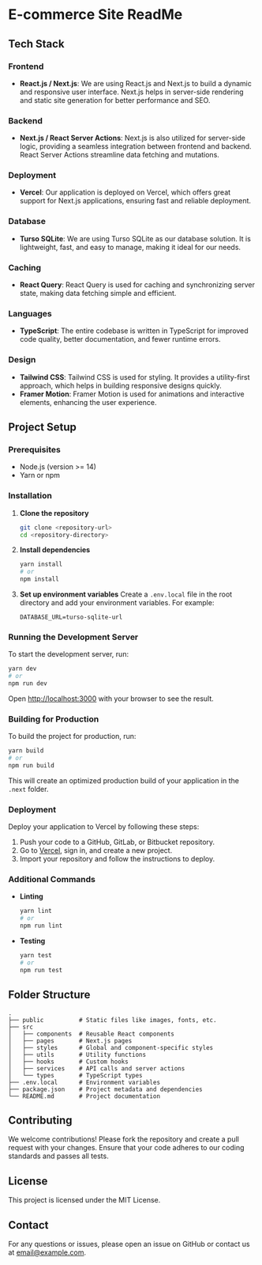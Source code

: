 # E-commerce Site ReadMe

## Tech Stack

### Frontend
- **React.js / Next.js**: We are using React.js and Next.js to build a dynamic and responsive user interface. Next.js helps in server-side rendering and static site generation for better performance and SEO.

### Backend
- **Next.js / React Server Actions**: Next.js is also utilized for server-side logic, providing a seamless integration between frontend and backend. React Server Actions streamline data fetching and mutations.

### Deployment
- **Vercel**: Our application is deployed on Vercel, which offers great support for Next.js applications, ensuring fast and reliable deployment.

### Database
- **Turso SQLite**: We are using Turso SQLite as our database solution. It is lightweight, fast, and easy to manage, making it ideal for our needs.

### Caching
- **React Query**: React Query is used for caching and synchronizing server state, making data fetching simple and efficient.

### Languages
- **TypeScript**: The entire codebase is written in TypeScript for improved code quality, better documentation, and fewer runtime errors.

### Design
- **Tailwind CSS**: Tailwind CSS is used for styling. It provides a utility-first approach, which helps in building responsive designs quickly.
- **Framer Motion**: Framer Motion is used for animations and interactive elements, enhancing the user experience.

## Project Setup

### Prerequisites
- Node.js (version >= 14)
- Yarn or npm

### Installation

1. **Clone the repository**
   ```bash
   git clone <repository-url>
   cd <repository-directory>
   ```

2. **Install dependencies**
   ```bash
   yarn install
   # or
   npm install
   ```

3. **Set up environment variables**
   Create a `.env.local` file in the root directory and add your environment variables. For example:
   ```env
   DATABASE_URL=turso-sqlite-url
   ```

### Running the Development Server

To start the development server, run:
```bash
yarn dev
# or
npm run dev
```
Open [http://localhost:3000](http://localhost:3000) with your browser to see the result.

### Building for Production

To build the project for production, run:
```bash
yarn build
# or
npm run build
```
This will create an optimized production build of your application in the `.next` folder.

### Deployment

Deploy your application to Vercel by following these steps:

1. Push your code to a GitHub, GitLab, or Bitbucket repository.
2. Go to [Vercel](https://vercel.com/), sign in, and create a new project.
3. Import your repository and follow the instructions to deploy.

### Additional Commands

- **Linting**
  ```bash
  yarn lint
  # or
  npm run lint
  ```

- **Testing**
  ```bash
  yarn test
  # or
  npm run test
  ```

## Folder Structure

```plaintext
.
├── public          # Static files like images, fonts, etc.
├── src
│   ├── components  # Reusable React components
│   ├── pages       # Next.js pages
│   ├── styles      # Global and component-specific styles
│   ├── utils       # Utility functions
│   ├── hooks       # Custom hooks
│   ├── services    # API calls and server actions
│   └── types       # TypeScript types
├── .env.local      # Environment variables
├── package.json    # Project metadata and dependencies
└── README.md       # Project documentation
```

## Contributing

We welcome contributions! Please fork the repository and create a pull request with your changes. Ensure that your code adheres to our coding standards and passes all tests.

## License

This project is licensed under the MIT License.

## Contact

For any questions or issues, please open an issue on GitHub or contact us at [email@example.com](mailto:email@example.com).
